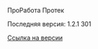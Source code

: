 ПроРабота Протек

Последняя версия: 1.2.1 301

[Ссылка на версии](https://github.com/PanteoPro/prorabota_protek/releases)
